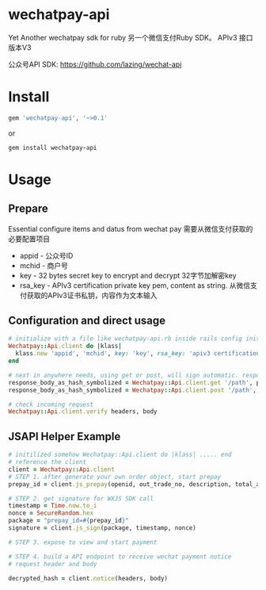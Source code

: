 # wechatpay-api
Yet Another wechatpay sdk for ruby 另一个微信支付Ruby SDK。
APIv3 接口版本V3

公众号API SDK: https://github.com/lazing/wechat-api

# Install

```ruby
gem 'wechatpay-api', '~>0.1'
```


or

```ruby
gem install wechatpay-api
```

# Usage

## Prepare

Essential configure items and datus from wechat pay 需要从微信支付获取的必要配置项目

  * appid - 公众号ID
  * mchid - 商户号
  * key - 32 bytes secret key to encrypt and decrypt 32字节加解密key
  * rsa_key - APIv3 certification private key pem, content as string. 从微信支付获取的APIv3证书私钥，内容作为文本输入

## Configuration and direct usage

```ruby
# initialize with a file like wechatpay-api.rb inside rails config initilizers
Wechatpay::Api.client do |klass|
  klass.new 'appid', 'mchid', key: 'key', rsa_key: 'apiv3 certification...'
end

# next in anywhere needs, using get or post, will sign automatic. response body 
response_body_as_hash_symbolized = Wechatpay::Api.client.get '/path', params
response_body_as_hash_symbolized = Wechatpay::Api.client.post '/path', hash_as_body, headers

# check incoming request
Wechatpay::Api.client.verify headers, body
```

## JSAPI Helper Example

```ruby
# initilized somehow Wechatpay::Api.client do |klass| ..... end
# reference the client
client = Wechatpay::Api.client 
# STEP 1. after generate your own order object, start prepay
prepay_id = client.js_prepay(openid, out_trade_no, description, total_amount, **opts)

# STEP 2. get signature for WXJS SDK call
timestamp = Time.now.to_i
nonce = SecureRandom.hex
package = "prepay_id=#{prepay_id}"
signature = client.js_sign(package, timestamp, nonce)

# STEP 3. expose to view and start payment

# STEP 4. build a API endpoint to receive wechat payment notice
# request header and body

decrypted_hash = client.notice(headers, body)

```

